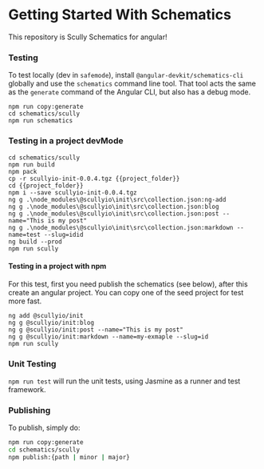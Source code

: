 # Getting Started With Schematics

This repository is Scully Schematics for angular!


### Testing

To test locally (dev in `safemode`), install `@angular-devkit/schematics-cli` globally and use the `schematics` command line tool. That tool acts the same as the `generate` command of the Angular CLI, but also has a debug mode.

```
npm run copy:generate
cd schematics/scully
npm run schematics
```

### Testing in a project devMode

```
cd schematics/scully
npm run build
npm pack
cp -r scullyio-init-0.0.4.tgz {{project_folder}}
cd {{project_folder}}
npm i --save scullyio-init-0.0.4.tgz
ng g .\node_modules\@scullyio\init\src\collection.json:ng-add
ng g .\node_modules\@scullyio\init\src\collection.json:blog
ng g .\node_modules\@scullyio\init\src\collection.json:post --name="This is my post"
ng g .\node_modules\@scullyio\init\src\collection.json:markdown --name=test --slug=idid
ng build --prod
npm run scully
```

#### Testing in a project with npm 
For this test, first you need publish the schematics (see below), after this create an angular project.
You can copy one of the seed project for test more fast.
```
ng add @scullyio/init
ng g @scullyio/init:blog
ng g @scullyio/init:post --name="This is my post"
ng g @scullyio/init:markdown --name=my-exmaple --slug=id
npm run scully
```

### Unit Testing

`npm run test` will run the unit tests, using Jasmine as a runner and test framework.

### Publishing

To publish, simply do:

```bash
npm run copy:generate
cd schematics/scully
npm publish:{path | minor | major}
```
